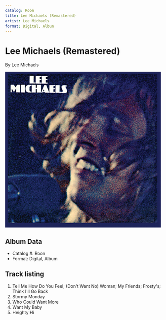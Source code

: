 ```yaml
---
catalog: Roon
title: Lee Michaels (Remastered)
artist: Lee Michaels
format: Digital, Album
---
```


# Lee Michaels (Remastered)

By Lee Michaels

![](../../assets/albumcovers/Lee_Michaels-Lee_Michaels_Remastered.png)

## Album Data

- Catalog #: Roon
- Format: Digital, Album


## Track listing


1. Tell Me How Do You Feel; (Don't Want No) Woman; My Friends; Frosty's; Think I'll Go Back
2. Stormy Monday
3. Who Could Want More
4. Want My Baby
5. Heighty Hi

